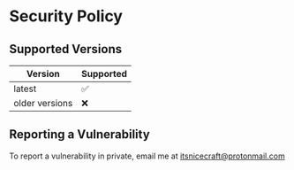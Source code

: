 # Security Policy

## Supported Versions

| Version | Supported          |
| ------- | ------------------ |
| latest  | :white_check_mark: |
| older versions | :x:         |

## Reporting a Vulnerability

To report a vulnerability in private, email me at itsnicecraft@protonmail.com
